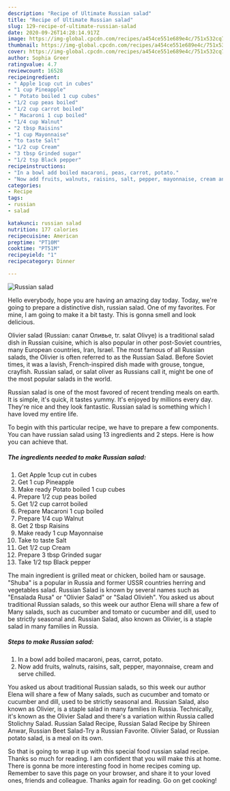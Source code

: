 ```yaml
---
description: "Recipe of Ultimate Russian salad"
title: "Recipe of Ultimate Russian salad"
slug: 129-recipe-of-ultimate-russian-salad
date: 2020-09-26T14:28:14.917Z
image: https://img-global.cpcdn.com/recipes/a454ce551e689e4c/751x532cq70/russian-salad-recipe-main-photo.jpg
thumbnail: https://img-global.cpcdn.com/recipes/a454ce551e689e4c/751x532cq70/russian-salad-recipe-main-photo.jpg
cover: https://img-global.cpcdn.com/recipes/a454ce551e689e4c/751x532cq70/russian-salad-recipe-main-photo.jpg
author: Sophia Greer
ratingvalue: 4.7
reviewcount: 16528
recipeingredient:
- " Apple 1cup cut in cubes"
- "1 cup Pineapple"
- " Potato boiled 1 cup cubes"
- "1/2 cup peas boiled"
- "1/2 cup carrot boiled"
- " Macaroni 1 cup boiled"
- "1/4 cup Walnut"
- "2 tbsp Raisins"
- "1 cup Mayonnaise"
- "to taste Salt"
- "1/2 cup Cream"
- "3 tbsp Grinded sugar"
- "1/2 tsp Black pepper"
recipeinstructions:
- "In a bowl add boiled macaroni, peas, carrot, potato."
- "Now add fruits, walnuts, raisins, salt, pepper, mayonnaise, cream and serve chilled."
categories:
- Recipe
tags:
- russian
- salad

katakunci: russian salad 
nutrition: 177 calories
recipecuisine: American
preptime: "PT10M"
cooktime: "PT51M"
recipeyield: "1"
recipecategory: Dinner

---
```



![Russian salad](https://img-global.cpcdn.com/recipes/a454ce551e689e4c/751x532cq70/russian-salad-recipe-main-photo.jpg)

Hello everybody, hope you are having an amazing day today. Today, we're going to prepare a distinctive dish, russian salad. One of my favorites. For mine, I am going to make it a bit tasty. This is gonna smell and look delicious.

Olivier salad (Russian: салат Оливье, tr. salat Olivye) is a traditional salad dish in Russian cuisine, which is also popular in other post-Soviet countries, many European countries, Iran, Israel. The most famous of all Russian salads, the Olivier is often referred to as the Russian Salad. Before Soviet times, it was a lavish, French-inspired dish made with grouse, tongue, crayfish. Russian salad, or salat oliver as Russians call it, might be one of the most popular salads in the world.

Russian salad is one of the most favored of recent trending meals on earth. It is simple, it's quick, it tastes yummy. It's enjoyed by millions every day. They're nice and they look fantastic. Russian salad is something which I have loved my entire life.


To begin with this particular recipe, we have to prepare a few components. You can have russian salad using 13 ingredients and 2 steps. Here is how you can achieve that.

<!--inarticleads1-->

##### The ingredients needed to make Russian salad:

1. Get  Apple 1cup cut in cubes
1. Get 1 cup Pineapple
1. Make ready  Potato boiled 1 cup cubes
1. Prepare 1/2 cup peas boiled
1. Get 1/2 cup carrot boiled
1. Prepare  Macaroni 1 cup boiled
1. Prepare 1/4 cup Walnut
1. Get 2 tbsp Raisins
1. Make ready 1 cup Mayonnaise
1. Take to taste Salt
1. Get 1/2 cup Cream
1. Prepare 3 tbsp Grinded sugar
1. Take 1/2 tsp Black pepper


The main ingredient is grilled meat or chicken, boiled ham or sausage. &#34;Shuba&#34; is a popular in Russia and former USSR countries herring and vegetables salad. Russian Salad is known by several names such as &#34;Ensalada Rusa&#34; or &#34;Olivier Salad&#34; or &#34;Salad Olivieh&#34;. You asked us about traditional Russian salads, so this week our author Elena will share a few of Many salads, such as cucumber and tomato or cucumber and dill, used to be strictly seasonal and. Russian Salad, also known as Olivier, is a staple salad in many families in Russia. 

<!--inarticleads2-->

##### Steps to make Russian salad:

1. In a bowl add boiled macaroni, peas, carrot, potato.
1. Now add fruits, walnuts, raisins, salt, pepper, mayonnaise, cream and serve chilled.


You asked us about traditional Russian salads, so this week our author Elena will share a few of Many salads, such as cucumber and tomato or cucumber and dill, used to be strictly seasonal and. Russian Salad, also known as Olivier, is a staple salad in many families in Russia. Technically, it&#39;s known as the Olivier Salad and there&#39;s a variation within Russia called Stolichny Salad. Russian Salad Recipe, Russian Salad Recipe by Shireen Anwar, Russian Beet Salad-Try a Russian Favorite. Olivier Salad, or Russian potato salad, is a meal on its own. 

So that is going to wrap it up with this special food russian salad recipe. Thanks so much for reading. I am confident that you will make this at home. There is gonna be more interesting food in home recipes coming up. Remember to save this page on your browser, and share it to your loved ones, friends and colleague. Thanks again for reading. Go on get cooking!
